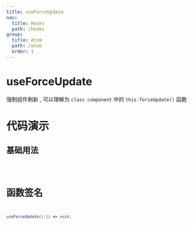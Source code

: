 ```yaml
---
title: useForceUpdate
nav:
  title: Hooks
  path: /hooks
group:
  title: Atom
  path: /atom
  order: 1
---
```


# useForceUpdate

强制组件刷新 , 可以理解为 `class component` 中的 `this.forceUpdate()` 函数

# 代码演示

## 基础用法

<code src="./example/Example01.tsx" />

# 函数签名

```ts
useForceUpdate():() => void;
```
